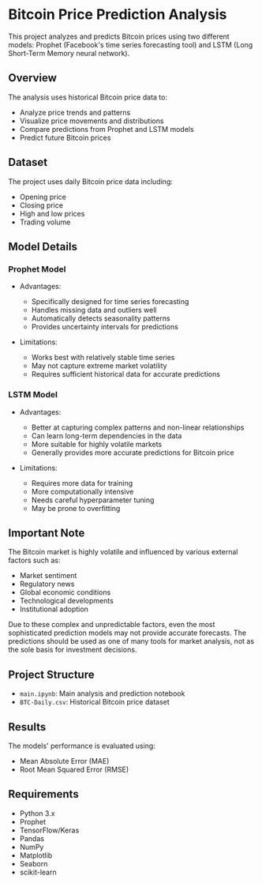 # Bitcoin Price Prediction Analysis

This project analyzes and predicts Bitcoin prices using two different models: Prophet (Facebook's time series forecasting tool) and LSTM (Long Short-Term Memory neural network).

## Overview

The analysis uses historical Bitcoin price data to:
- Analyze price trends and patterns
- Visualize price movements and distributions
- Compare predictions from Prophet and LSTM models
- Predict future Bitcoin prices

## Dataset

The project uses daily Bitcoin price data including:
- Opening price
- Closing price
- High and low prices
- Trading volume

## Model Details

### Prophet Model
- Advantages:
  - Specifically designed for time series forecasting
  - Handles missing data and outliers well
  - Automatically detects seasonality patterns
  - Provides uncertainty intervals for predictions

- Limitations:
  - Works best with relatively stable time series
  - May not capture extreme market volatility
  - Requires sufficient historical data for accurate predictions

### LSTM Model
- Advantages:
  - Better at capturing complex patterns and non-linear relationships
  - Can learn long-term dependencies in the data
  - More suitable for highly volatile markets
  - Generally provides more accurate predictions for Bitcoin price

- Limitations:
  - Requires more data for training
  - More computationally intensive
  - Needs careful hyperparameter tuning
  - May be prone to overfitting

## Important Note
The Bitcoin market is highly volatile and influenced by various external factors such as:
- Market sentiment
- Regulatory news
- Global economic conditions
- Technological developments
- Institutional adoption

Due to these complex and unpredictable factors, even the most sophisticated prediction models may not provide accurate forecasts. The predictions should be used as one of many tools for market analysis, not as the sole basis for investment decisions.

## Project Structure
- `main.ipynb`: Main analysis and prediction notebook
- `BTC-Daily.csv`: Historical Bitcoin price dataset

## Results
The models' performance is evaluated using:
- Mean Absolute Error (MAE)
- Root Mean Squared Error (RMSE)

## Requirements
- Python 3.x
- Prophet
- TensorFlow/Keras
- Pandas
- NumPy
- Matplotlib
- Seaborn
- scikit-learn 